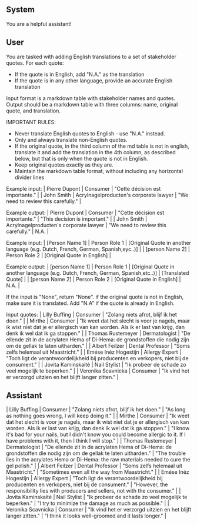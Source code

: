 ## System

You are a helpful assistant!

## User


You are tasked with adding English translations to a set of stakeholder quotes. For each quote:
- If the quote is in English, add "N.A." as the translation
- If the quote is in any other language, provide an accurate English translation

Input format is a markdown table with stakeholder names and quotes.
Output should be a markdown table with three columns: name, original quote, and translation.

IMPORTANT RULES:
- Never translate English quotes to English - use "N.A." instead.
- Only and always translate non-English quotes.
- If the original quote, in the third column of the md table is not in english, translate it and add the translation in the 4th column, as described below, but that is only when the quote is not in English.
- Keep original quotes exactly as they are.
- Maintain the markdown table format, without including any horizontal divider lines

Example input:
| Pierre Dupont | Consumer | "Cette décision est importante." |
| John Smith | Acrylnagelproducten's corporate lawyer | "We need to review this carefully." |

Example output:
| Pierre Dupont | Consumer | "Cette décision est importante." | "This decision is important." |
| John Smith | Acrylnagelproducten's corporate lawyer | "We need to review this carefully." | N.A. |

Example input:
| [Person Name 1] | Person Role 1 | [Original Quote in another language (e.g. Dutch, French, German, Spanish,eyc..)] |
| [person Name 2] | Person Role 2 | [Original Quote in English] |

Example output:
| [person Name 1] | Person Role 1 | [Original Quote in another language (e.g. Dutch, French, German, Spanish,etc..)] | [Translated Quote] |
| [person Name 2] | Person Role 2 | [Original Quote in English] | N.A. |

If the input is "None", return "None". if the original quote is not in English, make sure it is translated. Add "N.A" if the quote is already in English.

Input quotes:
| Lilly Buffing | Consumer | "Zolang niets afrot, blijf ik het doen." |
| Mirthe | Consumer | "Ik weet dat het slecht is voor je nagels, maar ik wist niet dat je er allergisch van kan worden. Als ik er last van krijg, dan denk ik wel dat ik ga stoppen." |
| Thomas Rustemeyer | Dermatologist | "De ellende zit in de acrylaten Hema of Di-Hema: de grondstoffen die nodig zijn om de gellak te laten uitharden." |
| Albert Feilzer | Dental Professor | "Soms zelfs helemaal uit Maastricht." |
| Emése Inèz Hogestijn | Allergy Expert | "Toch ligt de verantwoordelijkheid bij producenten en verkopers, niet bij de consument." |
| Jovita Kaminskaitė | Nail Stylist | "Ik probeer de schade zo veel mogelijk te beperken." |
| Veronika Scavnicka | Consumer | "Ik vind het er verzorgd uitzien en het blijft langer zitten." |
        

## Assistant

| Lilly Buffing | Consumer | "Zolang niets afrot, blijf ik het doen." | "As long as nothing goes wrong, I will keep doing it." |
| Mirthe | Consumer | "Ik weet dat het slecht is voor je nagels, maar ik wist niet dat je er allergisch van kan worden. Als ik er last van krijg, dan denk ik wel dat ik ga stoppen." | "I know it's bad for your nails, but I didn't know you could become allergic to it. If I have problems with it, then I think I will stop." |
| Thomas Rustemeyer | Dermatologist | "De ellende zit in de acrylaten Hema of Di-Hema: de grondstoffen die nodig zijn om de gellak te laten uitharden." | "The trouble lies in the acrylates Hema or Di-Hema: the raw materials needed to cure the gel polish." |
| Albert Feilzer | Dental Professor | "Soms zelfs helemaal uit Maastricht." | "Sometimes even all the way from Maastricht." |
| Emése Inèz Hogestijn | Allergy Expert | "Toch ligt de verantwoordelijkheid bij producenten en verkopers, niet bij de consument." | "However, the responsibility lies with producers and sellers, not with the consumer." |
| Jovita Kaminskaitė | Nail Stylist | "Ik probeer de schade zo veel mogelijk te beperken." | "I try to minimize the damage as much as possible." |
| Veronika Scavnicka | Consumer | "Ik vind het er verzorgd uitzien en het blijft langer zitten." | "I think it looks well-groomed and it lasts longer." |

